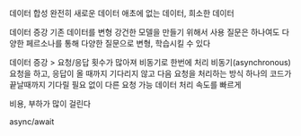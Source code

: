 데이터 합성
완전히 새로운 데이터
애초에 없는 데이터, 희소한 데이터

데이터 증강
기존 데이터를 변형
강건한 모델을 만들기 위해서 사용
질문은 하나여도 다양한 페르소나를 통해 다양한 질문으로 변형, 학습시킬 수 있다

데이터 증강 > 요청/응답 횟수가 많아져 비동기로 한번에 처리
비동기(asynchronous)
요청을 하고, 응답이 올 때까지 기다리지 않고 다음 요청을 처리하는 방식
하나의 코드가 끝날때까지 기다릴 필요 없이 다른 요청 가능
데이터 처리 속도를 빠르게

비용, 부하가 많이 걸린다

async/await